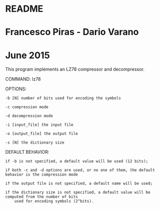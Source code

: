 #  README
#  Francesco Piras - Dario Varano
#  June 2015

This program implements an LZ78 compressor and decompressor.

COMMAND: lz78

OPTIONS:

	-b [N] number of bits used for encoding the symbols

	-c compression mode

	-d decompression mode

	-i [input_file] the input file

	-o [output_file] the output file

	-s [N] the dictionary size


DEFAULT BEHAVIOR:

	if -b is not specified, a default value will be used (12 bits);
	
	if both -c and -d options are used, or no one of them, the default behavior is the compression mode
	
	if the output file is not specified, a default name will be used;
	
	if the dictionary size is not specified, a default value will be computed from the number of bits 
		used for encoding symbols (2^bits).
		
